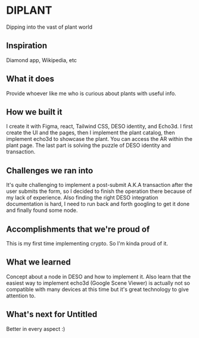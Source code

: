 # DIPLANT

Dipping into the vast of plant world

## Inspiration

Diamond app, Wikipedia, etc

## What it does

Provide whoever like me who is curious about plants with useful info.

## How we built it

I create it with Figma, react, Tailwind CSS, DESO identity, and Echo3d. I first create the UI and the pages, then I implement the plant catalog, then implement echo3d to showcase the plant. You can access the AR within the plant page. The last part is solving the puzzle of DESO identity and transaction.

## Challenges we ran into

It's quite challenging to implement a post-submit A.K.A transaction after the user submits the form, so I decided to finish the operation there because of my lack of experience. Also finding the right DESO integration documentation is hard, I need to run back and forth googling to get it done and finally found some node.

## Accomplishments that we're proud of

This is my first time implementing crypto. So I'm kinda proud of it.

## What we learned

Concept about a node in DESO and how to implement it. Also learn that the easiest way to implement echo3d (Google Scene Viewer) is actually not so compatible with many devices at this time but it's great technology to give attention to.

## What's next for Untitled

Better in every aspect :)
